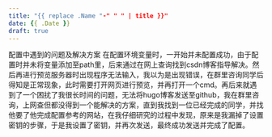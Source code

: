```yaml
---
title: "{{ replace .Name "-" " " | title }}"
date: {{ .Date }}
draft: true
---
```

配置中遇到的问题及解决方案
在配置环境变量时，一开始并未配置成功，由于配置时并未将变量添加至path里，后来通过在网上查询找到csdn博客指导解决。然后再进行预览服务器时出现程序无法输入，我以为是出现错误，在群里咨询同学后得知是正常现象，此时需要打开网页进行预览，并再打开一个cmd。再后来就遇到了一个困扰了我很长时间的问题，无法将hugo博客发送至github，我在群里咨询，上网查但都没得到一个能解决的方案，直到我找到一位已经完成的同学，并找他要了他完成配置参考的网站，在我仔细研究的过程中发现，原来是我漏掉了设置密钥的步骤，于是我设置了密钥，并再次发送，最终成功发送并完成了配置。
